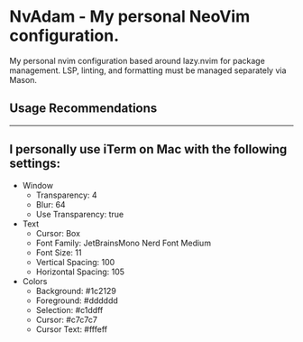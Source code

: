 # NvAdam - My personal NeoVim configuration.

My personal nvim configuration based around lazy.nvim for package management. LSP, linting, and formatting must be managed separately via Mason.

## Usage Recommendations

---

## I personally use iTerm on Mac with the following settings:

- Window
  - Transparency: 4
  - Blur: 64
  - Use Transparency: true
- Text
  - Cursor: Box
  - Font Family: JetBrainsMono Nerd Font Medium
  - Font Size: 11
  - Vertical Spacing: 100
  - Horizontal Spacing: 105
- Colors
  - Background: #1c2129
  - Foreground: #dddddd
  - Selection: #c1ddff
  - Cursor: #c7c7c7
  - Cursor Text: #fffeff
